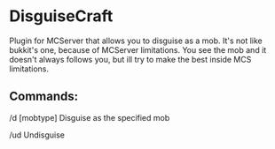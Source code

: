 DisguiseCraft
=============

Plugin for MCServer that allows you to disguise as a mob. 
It's not like bukkit's one, because of MCServer limitations. You see the mob and it doesn't always follows you, but ill try to make the best inside MCS limitations.

Commands:
---
/d [mobtype]         Disguise as the specified mob

/ud         Undisguise
